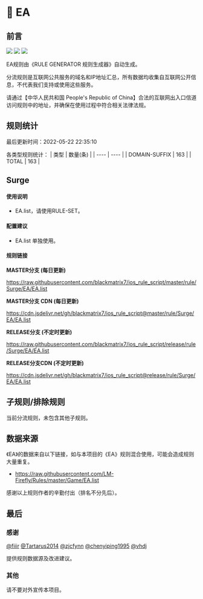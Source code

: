 # 🧸 EA

## 前言

![](https://shields.io/badge/-移除重复规则-ff69b4) ![](https://shields.io/badge/-DOMAIN--SUFFIX间合并-critical) ![](https://shields.io/badge/-IP--CIDR(6)合并-blueviolet) 

EA规则由《RULE GENERATOR 规则生成器》自动生成。

分流规则是互联网公共服务的域名和IP地址汇总，所有数据均收集自互联网公开信息，不代表我们支持或使用这些服务。

请通过【中华人民共和国 People's Republic of China】合法的互联网出入口信道访问规则中的地址，并确保在使用过程中符合相关法律法规。

## 规则统计

最后更新时间：2022-05-22 22:35:10

各类型规则统计：
| 类型 | 数量(条)  | 
| ---- | ----  |
| DOMAIN-SUFFIX | 163  | 
| TOTAL | 163  | 


## Surge 

#### 使用说明
- EA.list，请使用RULE-SET。

#### 配置建议
- EA.list 单独使用。

#### 规则链接
**MASTER分支 (每日更新)**

https://raw.githubusercontent.com/blackmatrix7/ios_rule_script/master/rule/Surge/EA/EA.list

**MASTER分支 CDN (每日更新)**

https://cdn.jsdelivr.net/gh/blackmatrix7/ios_rule_script@master/rule/Surge/EA/EA.list

**RELEASE分支 (不定时更新)**

https://raw.githubusercontent.com/blackmatrix7/ios_rule_script/release/rule/Surge/EA/EA.list

**RELEASE分支CDN (不定时更新)**

https://cdn.jsdelivr.net/gh/blackmatrix7/ios_rule_script@release/rule/Surge/EA/EA.list

## 子规则/排除规则


当前分流规则，未包含其他子规则。

## 数据来源

《EA》的数据来自以下链接，如与本项目的《EA》规则混合使用，可能会造成规则大量重复。

- https://raw.githubusercontent.com/LM-Firefly/Rules/master/Game/EA.list


感谢以上规则作者的辛勤付出（排名不分先后）。

## 最后

### 感谢

[@fiiir](https://github.com/fiiir) [@Tartarus2014](https://github.com/Tartarus2014) [@zjcfynn](https://github.com/zjcfynn) [@chenyiping1995](https://github.com/chenyiping1995) [@vhdj](https://github.com/vhdj)

提供规则数据源及改进建议。

### 其他

请不要对外宣传本项目。